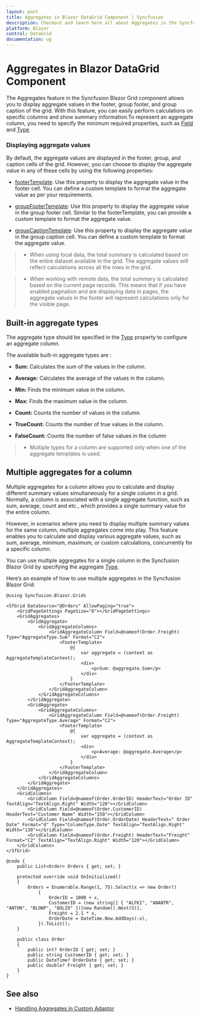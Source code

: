 ```yaml
---
layout: post
title: Aggregates in Blazor DataGrid Component | Syncfusion
description: Checkout and learn here all about Aggregates in the Syncfusion Blazor DataGrid component and much more.
platform: Blazor
control: DataGrid
documentation: ug
---
```


# Aggregates in Blazor DataGrid Component

The Aggregates feature in the Syncfusion Blazor Grid component allows you to display aggregate values in the footer, group footer, and group caption of the grid. With this feature, you can easily perform calculations on specific columns and show summary information.To represent an aggregate column, you need to specify the minimum required properties, such as [Field](https://help.syncfusion.com/cr/blazor/Syncfusion.Blazor.Grids.GridAggregateColumn.html#Syncfusion_Blazor_Grids_GridAggregateColumn_Field)  and  [Type](https://help.syncfusion.com/cr/blazor/Syncfusion.Blazor.Grids.GridAggregateColumn.html#Syncfusion_Blazor_Grids_GridAggregateColumn_Type).

### Displaying aggregate values

By default, the aggregate values are displayed in the footer, group, and caption cells of the grid. However, you can choose to display the aggregate value in any of these cells by using the following properties:

* [footerTemplate](https://help.syncfusion.com/cr/blazor/Syncfusion.Blazor.Grids.GridAggregateColumn.html#Syncfusion_Blazor_Grids_GridAggregateColumn_FooterTemplate): Use this property to display the aggregate value in the footer cell. You can define a custom template to format the aggregate value as per your requirements. 

* [groupFooterTemplate](https://help.syncfusion.com/cr/blazor/Syncfusion.Blazor.Grids.GridAggregateColumn.html#Syncfusion_Blazor_Grids_GridAggregateColumn_GroupFooterTemplate): Use this property to display the aggregate value in the group footer cell. Similar to the footerTemplate, you can provide a custom template to format the aggregate value.

* [groupCaptionTemplate](https://help.syncfusion.com/cr/blazor/Syncfusion.Blazor.Grids.GridAggregateColumn.html#Syncfusion_Blazor_Grids_GridAggregateColumn_GroupCaptionTemplate): Use this property to display the aggregate value in the group caption cell. You can define a custom template to format the aggregate value.

> * When using local data, the total summary is calculated based on the entire dataset available in the grid. The aggregate values will reflect calculations across all the rows in the grid.

>* When working with remote data, the total summary is calculated based on the current page records. This means that if you have enabled pagination and are displaying data in pages, the aggregate values in the footer will represent calculations only for the visible page.

## Built-in aggregate types

The aggregate type should be specified in the [Type](https://help.syncfusion.com/cr/blazor/Syncfusion.Blazor.Grids.GridAggregateColumn.html#Syncfusion_Blazor_Grids_GridAggregateColumn_Type) property to configure an aggregate column.

The available built-in aggregate types are :

* **Sum:** Calculates the sum of the values in the column.

* **Average:** Calculates the average of the values in the column.
* **Min:** Finds the minimum value in the column.
* **Max:** Finds the maximum value in the column.
* **Count:** Counts the number of values in the column.
* **TrueCount:** Counts the number of true values in the column.
* **FalseCount:** Counts the number of false values in the column

> * Multiple types for a column are supported only when one of the aggregate templates is used.

## Multiple aggregates for a column

Multiple aggregates for a column allows you to calculate and display different summary values simultaneously for a single column in a grid. Normally, a column is associated with a single aggregate function, such as sum, average, count and etc., which provides a single summary value for the entire column.

However, in scenarios where you need to display multiple summary values for the same column, multiple aggregates come into play. This feature enables you to calculate and display various aggregate values, such as sum, average, minimum, maximum, or custom calculations, concurrently for a specific column.

You can use multiple aggregates for a single column in the Syncfusion Blazor Grid by specifying the aggregate [Type](https://help.syncfusion.com/cr/blazor/Syncfusion.Blazor.Grids.GridAggregateColumn.html#Syncfusion_Blazor_Grids_GridAggregateColumn_Type).

Here’s an example of how to use multiple aggregates in the Syncfusion Blazor Grid:

```cshtml
@using Syncfusion.Blazor.Grids

<SfGrid DataSource="@Orders" AllowPaging="true">
    <GridPageSettings PageSize="8"></GridPageSettings>
    <GridAggregates>
        <GridAggregate>
            <GridAggregateColumns>
                <GridAggregateColumn Field=@nameof(Order.Freight) Type="AggregateType.Sum" Format="C2">
                    <FooterTemplate>
                        @{
                            var aggregate = (context as AggregateTemplateContext);
                            <div>
                                <p>Sum: @aggregate.Sum</p>
                            </div>
                        }
                    </FooterTemplate>
                </GridAggregateColumn>
            </GridAggregateColumns>
        </GridAggregate>
        <GridAggregate>
            <GridAggregateColumns>
                <GridAggregateColumn Field=@nameof(Order.Freight) Type="AggregateType.Average" Format="C2">
                    <FooterTemplate>
                        @{
                            var aggregate = (context as AggregateTemplateContext);
                            <div>
                                <p>Average: @aggregate.Average</p>
                            </div>
                        }
                    </FooterTemplate>
                </GridAggregateColumn>
            </GridAggregateColumns>
        </GridAggregate>
    </GridAggregates>
    <GridColumns>
        <GridColumn Field=@nameof(Order.OrderID) HeaderText="Order ID" TextAlign="TextAlign.Right" Width="120"></GridColumn>
        <GridColumn Field=@nameof(Order.CustomerID) HeaderText="Customer Name" Width="150"></GridColumn>
        <GridColumn Field=@nameof(Order.OrderDate) HeaderText=" Order Date" Format="d" Type="ColumnType.Date" TextAlign="TextAlign.Right" Width="130"></GridColumn>
        <GridColumn Field=@nameof(Order.Freight) HeaderText="Freight" Format="C2" TextAlign="TextAlign.Right" Width="120"></GridColumn>
    </GridColumns>
</SfGrid>

@code {
    public List<Order> Orders { get; set; }

    protected override void OnInitialized()
    {
        Orders = Enumerable.Range(1, 75).Select(x => new Order()
            {
                OrderID = 1000 + x,
                CustomerID = (new string[] { "ALFKI", "ANANTR", "ANTON", "BLONP", "BOLID" })[new Random().Next(5)],
                Freight = 2.1 * x,
                OrderDate = DateTime.Now.AddDays(-x),
            }).ToList();
    }

    public class Order
    {
        public int? OrderID { get; set; }
        public string CustomerID { get; set; }
        public DateTime? OrderDate { get; set; }
        public double? Freight { get; set; }
    }
}
```

## See also

* [Handling Aggregates in Custom Adaptor](https://blazor.syncfusion.com/documentation/datagrid/custom-binding#handling-aggregates-in-custom-adaptor)